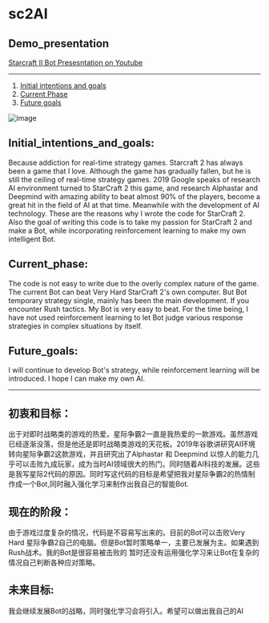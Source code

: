 # sc2AI

## Demo_presentation

<a href="https://www.youtube.com/watch?v=AA731G7x-Ak">Starcraft II Bot Presesntation on Youtube</a>

----------------------------------------


1. [Initial intentions and goals](#Initial_intentions_and_goals)
2. [Current Phase](#Current_Phase)
3. [Future goals](#Futaure_goals)


![image](https://user-images.githubusercontent.com/87624521/212442844-dfb21879-4bf2-41a6-94a0-e710a6b71350.png)




## Initial_intentions_and_goals:
Because addiction for real-time strategy games. Starcraft 2 has always been a game that I love. Although the game has gradually fallen, but he is still the ceiling of real-time strategy games. 2019 Google speaks of research AI environment turned to StarCraft 2 this game, and research Alphastar and Deepmind with amazing ability to beat almost 90% of the players, become a great hit in the field of AI at that time. Meanwhile with the development of AI technology. These are the reasons why I wrote the code for StarCraft 2. Also the goal of writing this code is to take my passion for StarCraft 2 and make a Bot, while incorporating reinforcement learning to make my own intelligent Bot.

## Current_phase:
The code is not easy to write due to the overly complex nature of the game. The current Bot can beat Very Hard StarCraft 2's own computer. But Bot temporary strategy single, mainly has been the main development. If you encounter Rush tactics. My Bot is very easy to beat.
For the time being, I have not used reinforcement learning to let Bot judge various response strategies in complex situations by itself.

## Future_goals:
I will continue to develop Bot's strategy, while reinforcement learning will be introduced. I hope I can make my own AI.

----------

## 初衷和目标：
出于对即时战略类的游戏的热爱。星际争霸2一直是我热爱的一款游戏。虽然游戏已经逐渐没落，但是他还是即时战略类游戏的天花板。2019年谷歌讲研究AI环境转向星际争霸2这款游戏，并且研究出了Alphastar 和 Deepmind 以惊人的能力几乎可以击败九成玩家，成为当时AI领域很大的热门。同时随着AI科技的发展。这些是我写星际2代码的原因。同时写这代码的目标是希望把我对星际争霸2的热情制作成一个Bot,同时融入强化学习来制作出我自己的智能Bot.

## 现在的阶段：
由于游戏过度复杂的情况，代码是不容易写出来的。目前的Bot可以击败Very Hard 星际争霸2自己的电脑。但是Bot暂时策略单一，主要已发展为主。如果遇到Rush战术。我的Bot是很容易被击败的
暂时还没有运用强化学习来让Bot在复杂的情况自己判断各种应对策略。

## 未来目标:
我会继续发展Bot的战略，同时强化学习会将引入。希望可以做出我自己的AI
